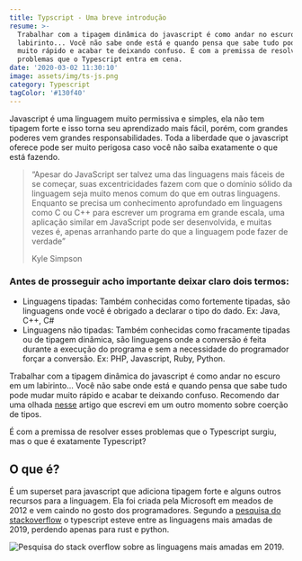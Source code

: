 ```yaml
---
title: Typscript - Uma breve introdução
resume: >-
  Trabalhar com a tipagem dinâmica do javascript é como andar no escuro em um
  labirinto... Você não sabe onde está e quando pensa que sabe tudo pode mudar
  muito rápido e acabar te deixando confuso. É com a premissa de resolver esses
  problemas que o Typescript entra em cena.
date: '2020-03-02 11:30:10'
image: assets/img/ts-js.png
category: Typescript
tagColor: '#130f40'
---
```

Javascript é uma linguagem muito permissiva e simples, ela não tem tipagem forte e isso torna seu aprendizado mais fácil, porém, com grandes poderes vem grandes responsabilidades. Toda a liberdade que o javascript oferece pode ser muito perigosa caso você não saiba exatamente o que está fazendo.

>  “Apesar do JavaScript ser talvez uma das linguagens mais fáceis de se começar, suas excentricidades fazem com que o domínio sólido da linguagem seja muito menos comum do que em outras linguagens. Enquanto se precisa um conhecimento aprofundado em linguagens como C ou C++ para escrever um programa em grande escala, uma aplicação similar em JavaScript pode ser desenvolvida, e muitas vezes é, apenas arranhando parte do que a linguagem pode fazer de verdade”
>
> Kyle Simpson



### Antes de prosseguir acho importante deixar claro dois termos:

* Linguagens tipadas: Também conhecidas como fortemente tipadas, são linguagens onde você é obrigado a declarar o tipo do dado. Ex: Java, C++, C#
* Linguagens não tipadas: Também conhecidas como fracamente tipadas ou de tipagem dinâmica, são linguagens onde a conversão é feita durante a execução do programa e sem a necessidade do programador forçar a conversão. Ex: PHP, Javascript, Ruby, Python.



Trabalhar com a tipagem dinâmica do javascript é como andar no escuro em um labirinto... Você não sabe onde está e quando pensa que sabe tudo pode mudar muito rápido e acabar te deixando confuso.  Recomendo dar uma olhada [nesse](https://www.crisgon.dev/coercao-de-tipos-em-javascript/) artigo que escrevi em um outro momento sobre coerção de tipos.

É com a premissa de resolver esses problemas que o Typescript surgiu, mas o que é exatamente Typescript?



## O que é? 

É um superset para javascript que adiciona tipagem forte e alguns outros recursos para a linguagem. Ela foi criada pela Microsoft em meados de 2012 e vem caindo no gosto dos programadores. Segundo a [pesquisa do stackoverflow](https://insights.stackoverflow.com/survey/2019#technology) o typescript esteve entre as linguagens mais amadas de 2019, perdendo apenas para rust e python.

![Pesquisa do stack overflow sobre as linguagens mais amadas em 2019.](assets/img/most-love.png "Pesquisa do stack overflow sobre as linguagens mais amadas em 2019.")
